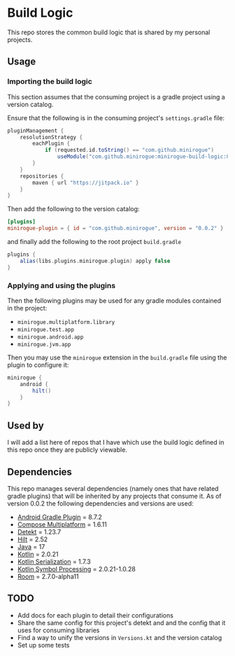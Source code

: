 # Build Logic
This repo stores the common build logic that is shared by my personal projects.

## Usage

### Importing the build logic
This section assumes that the consuming project is a gradle project using a version catalog.

Ensure that the following is in the consuming project's `settings.gradle` file:
```groovy
pluginManagement {
    resolutionStrategy {
        eachPlugin {
            if (requested.id.toString() == "com.github.minirogue")
                useModule("com.github.minirogue:minirogue-build-logic:0.0.2")
        }
    }
    repositories {
        maven { url "https://jitpack.io" }
    }
}
```

Then add the following to the version catalog:
```toml
[plugins]
minirogue-plugin = { id = "com.github.minirogue", version = "0.0.2" }
``` 
and finally add the following to the root project `build.gradle`
```groovy
plugins {
    alias(libs.plugins.minirogue.plugin) apply false
}
```

### Applying and using the plugins
Then the following plugins may be used for any gradle modules contained in the project:
- `minirogue.multiplatform.library`
- `minirogue.test.app`
- `minirogue.android.app`
- `minirogue.jvm.app`

Then you may use the `minirogue` extension in the `build.gradle` file using the plugin to configure it:
```groovy
minirogue {
    android {
        hilt()
    }
}
```

## Used by
I will add a list here of repos that I have which use the build logic defined in this repo once they are publicly viewable.

## Dependencies

This repo manages several dependencies (namely ones that have related gradle plugins) that will be inherited by any projects that consume it.
As of version 0.0.2 the following dependencies and versions are used:
- [Android Gradle Plugin](https://developer.android.com/build/releases/gradle-plugin) = 8.7.2
- [Compose Multiplatform](https://www.jetbrains.com/help/kotlin-multiplatform-dev/whats-new-compose-1610.html) = 1.6.11
- [Detekt](https://detekt.dev/changelog) = 1.23.7
- [Hilt](https://github.com/google/dagger/releases) = 2.52
- [Java](https://www.java.com/releases/) = 17
- [Kotlin](https://kotlinlang.org/docs/releases.html#release-details) = 2.0.21
- [Kotlin Serialization](https://github.com/Kotlin/kotlinx.serialization/releases) = 1.7.3
- [Kotlin Symbol Processing](https://github.com/google/ksp/releases) = 2.0.21-1.0.28
- [Room](https://developer.android.com/jetpack/androidx/releases/room) = 2.7.0-alpha11

## TODO
- Add docs for each plugin to detail their configurations
- Share the same config for this project's detekt and and the config that it uses for consuming libraries
- Find a way to unify the versions in `Versions.kt` and the version catalog
- Set up some tests
